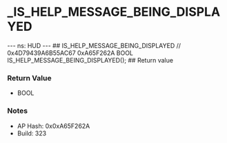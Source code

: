 # _IS_HELP_MESSAGE_BEING_DISPLAYED

--- ns: HUD --- ## IS_HELP_MESSAGE_BEING_DISPLAYED  // 0x4D79439A6B55AC67 0xA65F262A BOOL IS_HELP_MESSAGE_BEING_DISPLAYED();   ## Return value

### Return Value
* BOOL

### Notes
* AP Hash: 0x0xA65F262A
* Build: 323

